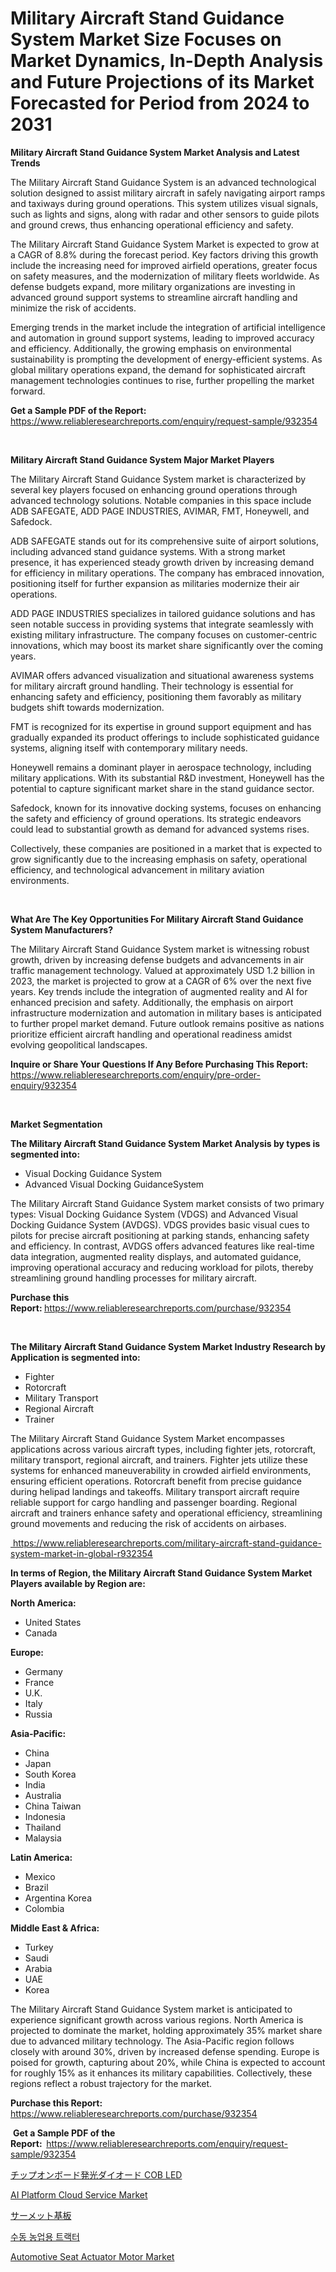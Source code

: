 <p><h1>Military Aircraft Stand Guidance System Market Size Focuses on Market Dynamics, In-Depth Analysis and Future Projections of its Market Forecasted for Period from 2024 to 2031</h1></p><p><strong>Military Aircraft Stand Guidance System Market Analysis and Latest Trends</strong></p>
<p><p>The Military Aircraft Stand Guidance System is an advanced technological solution designed to assist military aircraft in safely navigating airport ramps and taxiways during ground operations. This system utilizes visual signals, such as lights and signs, along with radar and other sensors to guide pilots and ground crews, thus enhancing operational efficiency and safety.</p><p>The Military Aircraft Stand Guidance System Market is expected to grow at a CAGR of 8.8% during the forecast period. Key factors driving this growth include the increasing need for improved airfield operations, greater focus on safety measures, and the modernization of military fleets worldwide. As defense budgets expand, more military organizations are investing in advanced ground support systems to streamline aircraft handling and minimize the risk of accidents. </p><p>Emerging trends in the market include the integration of artificial intelligence and automation in ground support systems, leading to improved accuracy and efficiency. Additionally, the growing emphasis on environmental sustainability is prompting the development of energy-efficient systems. As global military operations expand, the demand for sophisticated aircraft management technologies continues to rise, further propelling the market forward.</p></p>
<p><strong>Get a Sample PDF of the Report:&nbsp;</strong> <a href="https://www.reliableresearchreports.com/enquiry/request-sample/932354">https://www.reliableresearchreports.com/enquiry/request-sample/932354</a></p>
<p>&nbsp;</p>
<p><strong>Military Aircraft Stand Guidance System Major Market Players</strong></p>
<p><p>The Military Aircraft Stand Guidance System market is characterized by several key players focused on enhancing ground operations through advanced technology solutions. Notable companies in this space include ADB SAFEGATE, ADD PAGE INDUSTRIES, AVIMAR, FMT, Honeywell, and Safedock.</p><p>ADB SAFEGATE stands out for its comprehensive suite of airport solutions, including advanced stand guidance systems. With a strong market presence, it has experienced steady growth driven by increasing demand for efficiency in military operations. The company has embraced innovation, positioning itself for further expansion as militaries modernize their air operations.</p><p>ADD PAGE INDUSTRIES specializes in tailored guidance solutions and has seen notable success in providing systems that integrate seamlessly with existing military infrastructure. The company focuses on customer-centric innovations, which may boost its market share significantly over the coming years. </p><p>AVIMAR offers advanced visualization and situational awareness systems for military aircraft ground handling. Their technology is essential for enhancing safety and efficiency, positioning them favorably as military budgets shift towards modernization. </p><p>FMT is recognized for its expertise in ground support equipment and has gradually expanded its product offerings to include sophisticated guidance systems, aligning itself with contemporary military needs.</p><p>Honeywell remains a dominant player in aerospace technology, including military applications. With its substantial R&D investment, Honeywell has the potential to capture significant market share in the stand guidance sector.</p><p>Safedock, known for its innovative docking systems, focuses on enhancing the safety and efficiency of ground operations. Its strategic endeavors could lead to substantial growth as demand for advanced systems rises.</p><p>Collectively, these companies are positioned in a market that is expected to grow significantly due to the increasing emphasis on safety, operational efficiency, and technological advancement in military aviation environments.</p></p>
<p>&nbsp;</p>
<p><strong>What Are The Key Opportunities For Military Aircraft Stand Guidance System Manufacturers?</strong></p>
<p><p>The Military Aircraft Stand Guidance System market is witnessing robust growth, driven by increasing defense budgets and advancements in air traffic management technology. Valued at approximately USD 1.2 billion in 2023, the market is projected to grow at a CAGR of 6% over the next five years. Key trends include the integration of augmented reality and AI for enhanced precision and safety. Additionally, the emphasis on airport infrastructure modernization and automation in military bases is anticipated to further propel market demand. Future outlook remains positive as nations prioritize efficient aircraft handling and operational readiness amidst evolving geopolitical landscapes.</p></p>
<p><strong>Inquire or Share Your Questions If Any Before Purchasing This Report:</strong> <a href="https://www.reliableresearchreports.com/enquiry/pre-order-enquiry/932354">https://www.reliableresearchreports.com/enquiry/pre-order-enquiry/932354</a></p>
<p>&nbsp;</p>
<p><strong>Market Segmentation</strong></p>
<p><strong>The Military Aircraft Stand Guidance System Market Analysis by types is segmented into:</strong></p>
<p><ul><li>Visual Docking Guidance System</li><li>Advanced Visual Docking GuidanceSystem</li></ul></p>
<p><p>The Military Aircraft Stand Guidance System market consists of two primary types: Visual Docking Guidance System (VDGS) and Advanced Visual Docking Guidance System (AVDGS). VDGS provides basic visual cues to pilots for precise aircraft positioning at parking stands, enhancing safety and efficiency. In contrast, AVDGS offers advanced features like real-time data integration, augmented reality displays, and automated guidance, improving operational accuracy and reducing workload for pilots, thereby streamlining ground handling processes for military aircraft.</p></p>
<p><strong>Purchase this Report:&nbsp;</strong><a href="https://www.reliableresearchreports.com/purchase/932354">https://www.reliableresearchreports.com/purchase/932354</a></p>
<p>&nbsp;</p>
<p><strong>The Military Aircraft Stand Guidance System Market Industry Research by Application is segmented into:</strong></p>
<p><ul><li>Fighter</li><li>Rotorcraft</li><li>Military Transport</li><li>Regional Aircraft</li><li>Trainer</li></ul></p>
<p><p>The Military Aircraft Stand Guidance System Market encompasses applications across various aircraft types, including fighter jets, rotorcraft, military transport, regional aircraft, and trainers. Fighter jets utilize these systems for enhanced maneuverability in crowded airfield environments, ensuring efficient operations. Rotorcraft benefit from precise guidance during helipad landings and takeoffs. Military transport aircraft require reliable support for cargo handling and passenger boarding. Regional aircraft and trainers enhance safety and operational efficiency, streamlining ground movements and reducing the risk of accidents on airbases.</p></p>
<p><a href="https://www.reliableresearchreports.com/military-aircraft-stand-guidance-system-market-in-global-r932354">&nbsp;https://www.reliableresearchreports.com/military-aircraft-stand-guidance-system-market-in-global-r932354</a></p>
<p><strong>In terms of Region, the Military Aircraft Stand Guidance System Market Players available by Region are:</strong></p>
<p>
    <p> <strong> North America: </strong>
        <ul>
            <li>United States</li>
            <li>Canada</li>
        </ul>
        </p> 
    <p> <strong> Europe: </strong>
        <ul>
            <li>Germany</li>
            <li>France</li>
            <li>U.K.</li>
            <li>Italy</li>
            <li>Russia</li>
        </ul>
        </p> 
    <p> <strong> Asia-Pacific: </strong>
        <ul>
            <li>China</li>
            <li>Japan</li>
            <li>South Korea</li>
            <li>India</li>
            <li>Australia</li>
            <li>China Taiwan</li>
            <li>Indonesia</li>
            <li>Thailand</li>
            <li>Malaysia</li>
        </ul>
        </p> 
    <p> <strong> Latin America: </strong>
        <ul>
            <li>Mexico</li>
            <li>Brazil</li>
            <li>Argentina Korea</li>
            <li>Colombia</li>
        </ul>
        </p> 
    <p> <strong> Middle East & Africa: </strong>
        <ul>
            <li>Turkey</li>
            <li>Saudi</li>
            <li>Arabia</li>
            <li>UAE</li>
            <li>Korea</li>
        </ul>
    </p>
    </p>
<p><p>The Military Aircraft Stand Guidance System market is anticipated to experience significant growth across various regions. North America is projected to dominate the market, holding approximately 35% market share due to advanced military technology. The Asia-Pacific region follows closely with around 30%, driven by increased defense spending. Europe is poised for growth, capturing about 20%, while China is expected to account for roughly 15% as it enhances its military capabilities. Collectively, these regions reflect a robust trajectory for the market.</p></p>
<p><strong>Purchase this Report: </strong><a href="https://www.reliableresearchreports.com/purchase/932354">https://www.reliableresearchreports.com/purchase/932354</a></p>
<p>&nbsp;<strong>Get a Sample PDF of the Report:&nbsp;&nbsp;</strong><a href="https://www.reliableresearchreports.com/enquiry/request-sample/932354">https://www.reliableresearchreports.com/enquiry/request-sample/932354</a></p>
<p><strong></strong></p>
<p><p><a href="https://medium.com/@harperhe4e26/chip-on-board-light-emitting-diodes-cob-leds-714215cec907">チップオンボード発光ダイオード COB LED</a></p><p><a href="https://www.linkedin.com/pulse/ai-platform-cloud-service-market-global-insights-sales-bgrve?trackingId=N%2ByyjePnRsSxdSTbvX1W4w%3D%3D">AI Platform Cloud Service Market</a></p><p><a href="https://medium.com/@harperhe4e26/cermet-cubstrate-market-%E3%81%AE%E3%82%B0%E3%83%AD%E3%83%BC%E3%83%90%E3%83%AB%E5%B8%82%E5%A0%B4%E6%A6%82%E8%A6%81%E3%81%AF-%E4%B8%96%E7%95%8C%E3%81%8A%E3%82%88%E3%81%B3%E4%B8%BB%E8%A6%81%E5%B8%82%E5%A0%B4%E3%81%AB%E3%81%8A%E3%81%91%E3%82%8B%E6%A5%AD%E7%95%8C%E3%81%AB%E5%BD%B1%E9%9F%BF%E3%82%92%E4%B8%8E%E3%81%88%E3%82%8B%E4%B8%BB%E8%A6%81%E3%81%AA%E3%83%88%E3%83%AC%E3%83%B3%E3%83%89%E3%81%AB%E3%81%A4%E3%81%84%E3%81%A6-%E7%8B%AC%E8%87%AA%E3%81%AE%E8%A6%96%E7%82%B9%E3%82%92%E6%8F%90%E4%BE%9B%E3%81%97%E3%81%BE%E3%81%99-f4ecd23e8394">サーメット基板</a></p><p><a href="https://medium.com/@wallacecumfgmings567556/%EC%84%B8%EA%B3%84-manual-agricultural-tractor-market-%EC%9D%80-2024%EC%97%90%EC%84%9C-2031%EB%A1%9C-%EC%97%B0%ED%8F%89%EA%B7%A0-%EC%A6%9D%EA%B0%80%EC%9C%A8%EC%9D%84-%EB%B3%B4%EC%9D%BC-%EA%B2%83%EC%9C%BC%EB%A1%9C-%EC%98%88%EC%83%81%EB%90%A9%EB%8B%88%EB%8B%A4-d65102823e09">수동 농업용 트랙터</a></p><p><a href="https://issuu.com/reportprime-2/docs/automotive-seat-actuator-motor-mark_fd64f366eae253">Automotive Seat Actuator Motor Market</a></p></p>